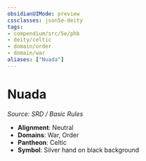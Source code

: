 ```yaml
---
obsidianUIMode: preview
cssclasses: json5e-deity
tags:
- compendium/src/5e/phb
- deity/celtic
- domain/order
- domain/war
aliases: ["Nuada"]
---
```

# Nuada
*Source: SRD / Basic Rules* 

- **Alignment**: Neutral
- **Domains**: War, Order
- **Pantheon**: Celtic
- **Symbol**: Silver hand on black background